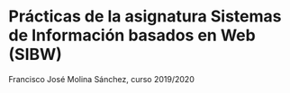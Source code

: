 # Prácticas de la asignatura Sistemas de Información basados en Web (SIBW)
Francisco José Molina Sánchez, curso 2019/2020
